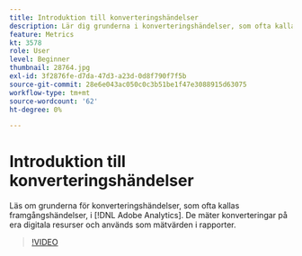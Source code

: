 ```yaml
---
title: Introduktion till konverteringshändelser
description: Lär dig grunderna i konverteringshändelser, som ofta kallas framgångsrika händelser, i Adobe Analytics. De mäter konverteringar på era digitala resurser och används som mätvärden i rapporter.
feature: Metrics
kt: 3578
role: User
level: Beginner
thumbnail: 28764.jpg
exl-id: 3f2876fe-d7da-47d3-a23d-0d8f790f7f5b
source-git-commit: 28e6e043ac050c0c3b51be1f47e3088915d63075
workflow-type: tm+mt
source-wordcount: '62'
ht-degree: 0%

---
```


# Introduktion till konverteringshändelser

Läs om grunderna för konverteringshändelser, som ofta kallas framgångshändelser, i [!DNL Adobe Analytics]. De mäter konverteringar på era digitala resurser och används som mätvärden i rapporter.

>[!VIDEO](https://video.tv.adobe.com/v/28764/?quality=12&learn=on)
